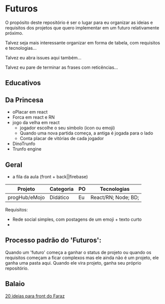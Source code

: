 # Futuros
O propósito deste repositório é ser o lugar para eu organizar as ideias e requisitos dos projetos que quero implementar em um futuro relativamente próximo.

Talvez seja mais interessante organizar em forma de tabela, com requisitos e tecnologias...

Talvez eu abra issues aqui também...

Talvez eu pare de terminar as frases com reticências...

## Educativos


## Da Princesa
- oPlacar em react
- Forca em react e RN
- jogo da velha em react
    - jogador escolhe o seu símbolo (icon ou emoji)
    - Quando uma nova partida começa, a antiga é jogada para o lado
    - Conta placar de vitórias de cada jogador
- DinoTrunfo
- Trunfo engine

## Geral
- a fila da aula (front + back||firebase)

| Projeto | Categoria | PO | Tecnologias |
|---------|----|-----------|------------|
|progHub/eMojo | Didático | Eu | React/RN; Node; BD; | 

Requisitos:
- Rede social simples, com postagens de um emoji + texto curto
- 

## 

## Processo padrão do 'Futuros':
Quando um 'futuro' começa a ganhar o status de projeto ou quando os requisitos começam a ficar complexos mas ele ainda não é um projeto, ele ganha uma pasta aqui. Quando ele vira projeto, ganha seu próprio repositório.

## Balaio
[20 ideias para front do Faraz](https://www.codewithfaraz.com/article/1/top-20-frontend-web-development-projects-for-beginners-in-2022)





<!-- | Projeto | Categoria | PO | Tecnologias |
|---------|----|-----------|------------|
| | | | |  -->



